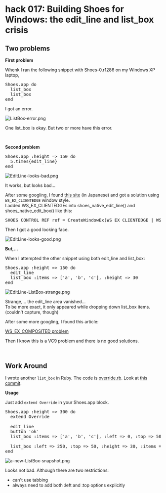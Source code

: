 hack 017: Building Shoes for Windows: the edit_line and list_box crisis
=======================================================================

Two problems
------------

**First problem**

Whenk I ran the following snippet with Shoes-0.r1286 on my Windows XP laptop, 

<pre>
Shoes.app do
  list_box
  list_box
end
</pre>

I got an error.

![ListBox-error.png](http://github.com/ashbb/shoes_hack_note/raw/master/img/ListBox-error.png)

One list_box is okay. But two or more have this error.

<br>

**Second problem**

<pre>
Shoes.app :height => 150 do
  5.times{edit_line}
end
</pre>

![EditLine-looks-bad.png](http://github.com/ashbb/shoes_hack_note/raw/master/img/EditLine-looks-bad.png)

It works, but looks bad...

After some googling, I found [this site](http://lukewarm.s101.xrea.com/misc/Styles.htm) (in Japanese) and got a solution using `WS_EX_CLIENTEDGE` window style.   
I added WS_EX_CLIENTEDGEs into shoes_native_edit_line() and shoes_native_edit_box() like this:

<pre>
SHOES_CONTROL_REF ref = CreateWindowEx(WS_EX_CLIENTEDGE | WS_EX_TRANSPARENT, TEXT("EDIT"), .......
</pre>

Then I got a good looking face.

![EditLine-looks-good.png](http://github.com/ashbb/shoes_hack_note/raw/master/img/EditLine-looks-good.png)

**But,...**

When I attempted the other snippet using both edit\_line and list\_box:

<pre>
Shoes.app :height => 150 do
  edit_line
  list_box :items => ['a', 'b', 'c'], :height => 30
end
</pre>

![EditLine-ListBox-strange.png](http://github.com/ashbb/shoes_hack_note/raw/master/img/EditLine-ListBox-strange.png)

Strange,... the edit\_line area vanished...   
To be more exact, it only appeared while dropping down list_box items. (couldn't capture, though)

After some more googling, I found this article:

[WS_EX_COMPOSITED problem](http://www.programmersheaven.com/mb/windows/293205/293205/ws_ex_composited-problem/)

Then I know this is a VC9 problem and there is no good solutions.

<br>

Work Around
-----------

I wrote another `list_box` in Ruby. The code is [override.rb](http://github.com/ashbb/shoes/blob/master/lib/shoes/override.rb). Look at [this commit](http://github.com/ashbb/shoes/commit/6373c6d2491244cc9733f5db19fbc2da25dc63c4).

**Usage**

Just add `extend Override` in your Shoes.app block.

<pre>
Shoes.app :height => 300 do
  extend Override
  
  edit_line
  button 'ok'
  list_box :items => ['a', 'b', 'c'], :left => 0, :top => 50, :height => 30

  list_box :left => 250, :top => 50, :height => 30, :items => ['a', 'b', 'c', 'a', 'b', 'c']
end
</pre>

![a-new-ListBox-snapshot.png](http://github.com/ashbb/shoes_hack_note/raw/master/img/a-new-ListBox-snapshot.png)

Looks not bad. Although there are two restrictions:

- can't use tabbing
- always need to add both :left and :top options explicitly
